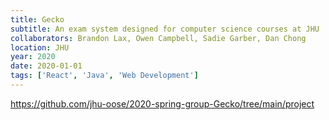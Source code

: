 ```yaml
---
title: Gecko
subtitle: An exam system designed for computer science courses at JHU
collaborators: Brandon Lax, Owen Campbell, Sadie Garber, Dan Chong
location: JHU 
year: 2020
date: 2020-01-01
tags: ['React', 'Java', 'Web Development']
---
```


https://github.com/jhu-oose/2020-spring-group-Gecko/tree/main/project
